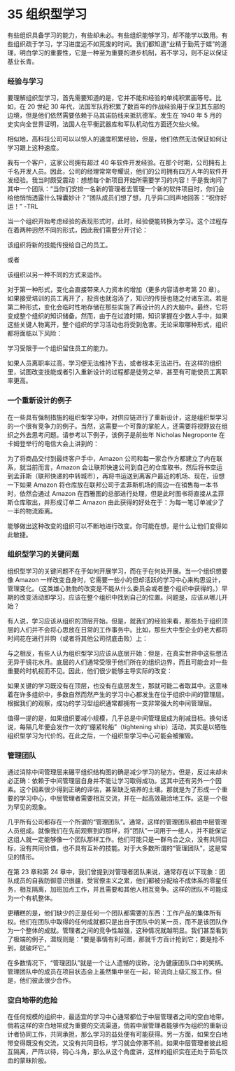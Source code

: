 # 35 组织型学习

有些组织具备学习的能力，有些却未必。有些组织能够学习，却不能学以致用。有些组织疏于学习，学习进度远不如荒废的时间。我们都知道“业精于勤荒于嬉”的道理，明白学习的重要性，它是一种至为重要的进步机制，若不学习，则不足以保证基业长青。

### 经验与学习



要理解组织型学习，首先需要知道的是，它并不能和经验的单纯积累画等号。比如，在 20 世纪 30 年代，法国军队将积累了数百年的作战经验用于保卫其东部的边境，但是他们依然需要依赖于马其诺防线来抵抗德军。发生在 1940 年 5 月的史实向全世界证明，法国人在平衡武器库和军队机动性方面还欠些火候。

相似地，高科技公司可以以惊人的速度积累经验，但是，他们依然无法保证如何让学习跟上这种速度。

我有一个客户，这家公司拥有超过 40 年软件开发经验。在那个时期，公司拥有上千名开发人员。因此，公司的经理常常夸耀说，他们的公司拥有四万人年的软件开发经验。我当时颇受震动：想想每个新项目开始所需要学习的内容！于是我询问了其中一个团队：“当你们安排一名新的管理者去管理一个新的软件项目时，你们会给他悄悄透露什么锦囊妙计？”团队成员们想了想，几乎异口同声地回答：“祝你好运！” -TRL

当一个组织开始考虑经验的表现形式时，此时，经验便能转换为学习。这个过程存在着两种迥然不同的形式，因此我们需要分开讨论：

该组织将新的技能传授给自己的员工。

或者

该组织以另一种不同的方式来运作。

对于第一种形式，变化会直接带来人力资本的增加（更多内容请参考第 20 章）。如果接受培训的员工离开了，投资也就泡汤了，知识的传授也随之付诸东流。若是第二种形式，变化会临时性地存储在那些实施了再设计的人的大脑中。最终，它将变成整个组织的知识储备。然而，由于在过渡时期，知识掌握在少数人手中，如果这些关键人物离开，整个组织的学习活动也将受到危害。无论采取哪种形式，组织都将面临以下风险：

学习受限于一个组织留住员工的能力。

如果人员离职率过高，学习便无法维持下去，或者根本无法进行。在这样的组织里，试图改变技能或者引入重新设计的过程都是徒劳之举，甚至有可能使员工离职率更高。

### 一个重新设计的例子



在一些具有强制措施的组织型学习中，对供应链进行了重新设计，这是组织型学习的一个很有竞争力的例子。当然，这需要一个可靠的掌舵人，还需要将视野放在组织之外去思考问题。请参考以下例子，该例子是前些年 Nicholas Negroponte 在卡姆登举行的电信大会上讲到的：

为了将商品交付到最终客户手中，Amazon 公司和每一家合作方都建立了内在联系，就当前而言，Amazon 会让联邦快速公司到自己的仓库取书，然后将书空运到孟菲斯（联邦快递的中转城市），再将书运送到离客户最近的机场、现在，设想一下如果 Amazon 将仓库放在联邦公司于孟菲斯机场的周边一在销售每一本书时，依然会通过 Amazon 在西雅图的总部进行处理，但是此时图书将直接从孟菲斯仓库取出，并形成订单二 Amazon 由此获得的好处在于：为每一笔订单减少了一半的物流距离。

能够做出这种改变的组织可以不断地进行改变。你可能在想，是什么让他们变得如此敏捷。

### 组织型学习的关键问题



组织型学习的关键问题不在于如何开展学习，而在于在何处开展。当一个组织想要像 Amazon 一样改变自身时，它需要一些小的但却活跃的学习中心来构思设计，管理变化。（这类雄心勃勃的改变是不能从什么委员会或者整个组织中获得的。）早期的改变活动即学习，应该在整个组织中找到自己的位置。问题是，应该从哪儿开始？

有人说，学习应该从组织的顶层开始。但是，就我们的经验来看，那些处于组织顶层的人们并不会将心思放在日常的工作事务中。比如，那些大中型企业的老大都将时间花在进行并购（或者将其他公司彻底击败）上：

与之相反，有些人认为组织型学习应该从底层开始：但是，在真实世界中这些想法无异于镜花水月。底层的人们通常受限于他们所在的组织边界，而且可能会对一些重要的时机视而不见。因此，他们很少能够主导实际的改变：

如果关键的学习既没有在顶层，也没有在底层发生，那就可能二者取其中。这意味着在许多组织中，多数自然而然产生的学习中心都发生在位于组织中间的管理层。根据我们的观察，成功的学习型组织通常都拥有一支非常强大的中间管理层。

值得一提的是，如果组织要减小规模，几乎总是中间管理层成为削减目标。换句话说，每隔几年便会发作一次的“绷紧轮船”（tightening ship）活动，其实是以牺牲组织型学习为代价的。在此之后，一个组织型学习中心可能会被摧毁。

### 管理团队



通过消除中间管理层来碾平组织结构图的确是减少学习的秘方。但是，反过来却未必正确：依赖于中间管理层自身并不能让学习取得成功。这其中还有另外一个因素。这个因素很少得到正确的评估，甚至缺乏培养的土壤。那就是为了形成一个重要的学习中心，中层管理者需要相互交流，并在一起高效融洽地工作。这是一个极为罕见的现象。

几乎所有公司都存在一个所谓的“管理团队”。通常，这样的管理团队都由中层管理人员组成。就像我们在先前观察到的那样，将“团队”一词用于一组人，并不能保证这组人就一定能够像一个团队那样工作。他们可能只是一群乌合之众，没有共同目标，没有共同价值，也不具有互补的技能。对于大多数所谓的“管理团队”，这是常见的情形。

在第 23 章和第 24 章中，我们曾提到对管理者团队来说，通常存在以下现象：团队成员的自我防御意识很疆，受官僚主义之累，他们都被分配给不成体系的零星任务，相互隔离，加班加点工作，并且需要和其他人相互竞争。这样的团队不可能成为一个有机整体。

更糟糕的是，他们缺少的正是任何一个团队都需要的东西：工作产品的集体所有权。他们在团队中取得的任何成就都只是出自于团队中的某一员，而不是该团队作为一个整体的成就。管理者之间的竞争性越强，这种情况就越明显。我们甚至看到了极端的例子，潜规则是：“要是事情有利可图，那就千方百计抢到它；要是抢不到，就破坏它。”

在多数情况下，“管理团队”就是一个让人遗憾的误称，沦为健康团队口中的笑柄。管理团队中的成员在项目状态会上虽然集中坐在一起，轮流向上级汇报工作。但是，他们彼此很少合作。

### 空白地带的危险



在任何规模的组织中，最适宜的学习中心通常都位于中层管理者之间的空白地带。倘若这样的空白地带成为重要的交流渠道，倘若中层管理者能够作为组织的重新设计者协同工作，共同承担，那么学习的益处便有可能获得。另一方面，如果空白地带变得既没有交流，又没有共同目标，学习就会停滞不前。如果中层管理者彼此相互隔离，严阵以待，钩心斗角，那么从这个角度讲，这样的组织实在还处于茹毛饮血的蒙昧阶殷。
